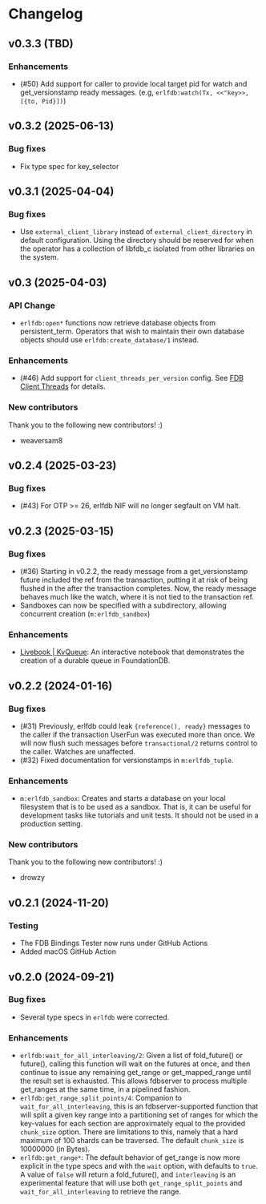 # Changelog

## v0.3.3 (TBD)

### Enhancements

  * (#50) Add support for caller to provide local target pid for watch and get_versionstamp ready messages. (e.g, `erlfdb:watch(Tx, <<"key>>, [{to, Pid}])`)

## v0.3.2 (2025-06-13)

### Bug fixes

  * Fix type spec for key_selector

## v0.3.1 (2025-04-04)

### Bug fixes

  * Use `external_client_library` instead of `external_client_directory` in default configuration. Using the directory should
    be reserved for when the operator has a collection of libfdb_c isolated from other libraries on the system.

## v0.3 (2025-04-03)

### API Change

  * `erlfdb:open*` functions now retrieve database objects from persistent_term. Operators that wish to maintain their own
    database objects should use `erlfdb:create_database/1` instead.

### Enhancements

  * (#46) Add support for `client_threads_per_version` config. See [FDB Client Threads](thread-design.html) for details.

### New contributors

Thank you to the following new contributors! :)

  * weaversam8

## v0.2.4 (2025-03-23)

### Bug fixes

  * (#43) For OTP >= 26, erlfdb NIF will no longer segfault on VM halt.

## v0.2.3 (2025-03-15)

### Bug fixes

  * (#36) Starting in v0.2.2, the ready message from a get_versionstamp future included
    the ref from the transaction, putting it at risk of being flushed in the after the
    transaction completes. Now, the ready message behaves much like the watch, where it
    is not tied to the transaction ref.
  * Sandboxes can now be specified with a subdirectory, allowing concurrent
    creation (`m:erlfdb_sandbox`)

### Enhancements

 * [Livebook | KvQueue](kv_queue.html): An interactive notebook that
 demonstrates the creation of a durable queue in FoundationDB.

## v0.2.2 (2024-01-16)

### Bug fixes

  * (#31) Previously, erlfdb could leak `{reference(), ready}` messages to the caller if
    the transaction UserFun was executed more than once. We will now flush such messages before
    `transactional/2` returns control to the caller. Watches are unaffected.
  * (#32) Fixed documentation for versionstamps in `m:erlfdb_tuple`.

### Enhancements

  * `m:erlfdb_sandbox`: Creates and starts a database on your local filesystem that is to be
    used as a sandbox. That is, it can be useful for development tasks like tutorials and unit tests.
    It should not be used in a production setting.

### New contributors

Thank you to the following new contributors! :)

* drowzy

## v0.2.1 (2024-11-20)

### Testing

  * The FDB Bindings Tester now runs under GitHub Actions
  * Added macOS GitHub Action

## v0.2.0 (2024-09-21)

### Bug fixes

  * Several type specs in `erlfdb` were corrected.

### Enhancements

  * `erlfdb:wait_for_all_interleaving/2`: Given a list of fold_future() or future(), calling this function will wait
    on the futures at once, and then continue to issue any remaining get_range or get_mapped_range until
    the result set is exhausted. This allows fdbserver to process multiple get_ranges at the same time,
    in a pipelined fashion.
  * `erlfdb:get_range_split_points/4`: Companion to `wait_for_all_interleaving`, this is an fdbserver-supported function
    that will split a given key range into a partitioning set of ranges for which the key-values for each section are
    approximately equal to the provided `chunk_size` option. There are limitations to this, namely that a hard
    maximum of 100 shards can be traversed. The default `chunk_size` is 10000000 (in Bytes).
  * `erlfdb:get_range*`: The default behavior of get_range is now more explicit in the type specs and with the `wait`
    option, with defaults to `true`. A value of `false` will return a fold_future(), and `interleaving` is
    an experimental feature that will use both `get_range_split_points` and `wait_for_all_interleaving` to retrieve the range.
